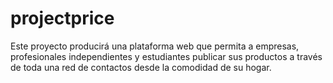 # projectprice
Este proyecto producirá una plataforma web que permita a empresas, profesionales independientes y estudiantes publicar sus productos a través de toda una red de contactos desde la comodidad de su hogar.

